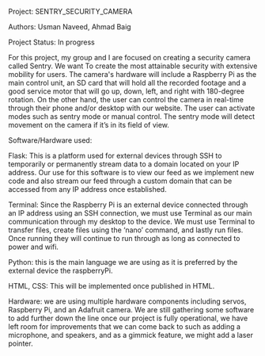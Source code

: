 Project: SENTRY_SECURITY_CAMERA

Authors: Usman Naveed, Ahmad Baig

Project Status: In progress

For this project, my group and I are focused on creating a security camera called Sentry. We want To create the most attainable security with extensive mobility for users. The camera's hardware will include a Raspberry Pi as the main control unit, an SD card that will hold all the recorded footage and a good service motor that will go up, down, left, and right with 180-degree rotation. On the other hand, the user can control the camera in real-time through their phone and/or desktop with our website. The user can activate modes such as sentry mode or manual control. The sentry mode will detect movement on the camera if it’s in its field of view.

Software/Hardware used:

Flask: This is a platform used for external devices through SSH to temporarily or permanently stream data to a domain located on your IP address. Our use for this software is to view our feed as we implement new code and also stream our feed through a custom domain that can be accessed from any IP address once established.

Terminal: Since the Raspberry Pi is an external device connected through an IP address using an SSH connection, we must use Terminal as our main communication through my desktop to the device. We must use Terminal to transfer files, create files using the ‘nano’ command, and lastly run files. Once running they will continue to run through as long as connected to power and wifi.

Python: this is the main language we are using as it is preferred by the external device the raspberryPi.

HTML, CSS: This will be implemented once published in HTML.

Hardware: we are using multiple hardware components including servos, Raspberry Pi, and an Adafruit camera. We are still gathering some software to add further down the line once our project is fully operational, we have left room for improvements that we can come back to such as adding a microphone, and speakers, and as a gimmick feature, we might add a laser pointer.
